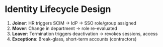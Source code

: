 # Identity Lifecycle Design

1. **Joiner**: HR triggers SCIM → IdP → SSO role/group assigned
2. **Mover**: Change in department → role re-evaluated
3. **Leaver**: Termination triggers deactivation → revokes sessions, access
4. **Exceptions**: Break-glass, short-term accounts (contractors)
